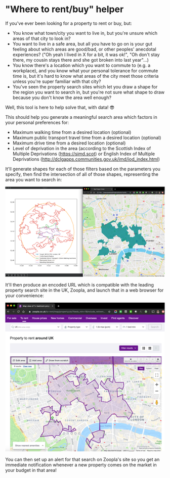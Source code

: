 # "Where to rent/buy" helper

If you've ever been looking for a property to rent or buy, but:
- You know what town/city you want to live in, but you're unsure which areas of that city to look in?
- You want to live in a safe area, but all you have to go on is your gut feeling about which areas are good/bad, or other peoples' anecdotal experiences? ("Oh yeah I lived in X for a bit, it was ok!", "Oh don't stay there, my cousin stays there and she got broken into last year"...)
- You know there's a location which you want to commute to (e.g. a workplace), and you know what your personal tolerance for commute time is, but it's hard to know what areas of the city meet those criteria unless you're super familiar with that city?
- You've seen the property search sites which let you draw a shape for the region you want to search in, but you're not sure what shape to draw because you don't know the area well enough?

Well, this tool is here to help solve that, with data! 😎

This should help you generate a meaningful search area which factors in your personal preferences for:

- Maximum walking time from a desired location (optional)
- Maximum public transport travel time from a desired location (optional)
- Maximum drive time from a desired location (optional)
- Level of deprivation in the area (according to the Scottish Index of Multiple Deprivations (https://simd.scot) or English Index of Multiple Deprivations (http://dclgapps.communities.gov.uk/imd/iod_index.html)

It'll generate shapes for each of those filters based on the parameters you specify, then find the intersection of all of those shapes, representing the area you want to search in:

![alt text](https://raw.githubusercontent.com/beveradb/home-area-helper/master/screenshots/polygon-debugging.png "Debug Output")

It'll then produce an encoded URL which is compatible with the leading property search site in the UK, Zoopla, and launch that in a web browser for your convenience:

![alt text](https://github.com/beveradb/home-area-helper/blob/master/screenshots/end-result-zoopla.png?raw=true "Zoopla Output")

You can then set up an alert for that search on Zoopla's site so you get an immediate notification whenever a new property comes on the market in your budget in that area! 

